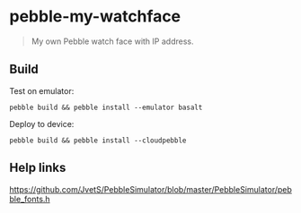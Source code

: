 # pebble-my-watchface

> My own Pebble watch face with IP address.

## Build

Test on emulator:

```
pebble build && pebble install --emulator basalt
```

Deploy to device:

```
pebble build && pebble install --cloudpebble
```

## Help links

https://github.com/JvetS/PebbleSimulator/blob/master/PebbleSimulator/pebble_fonts.h
